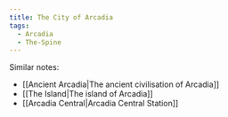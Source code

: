 ```yaml
---
title: The City of Arcadia
tags:
  - Arcadia
  - The-Spine
---
```


Similar notes:

- [[Ancient Arcadia|The ancient civilisation of Arcadia]]
- [[The Island|The island of Arcadia]]
- [[Arcadia Central|Arcadia Central Station]]
